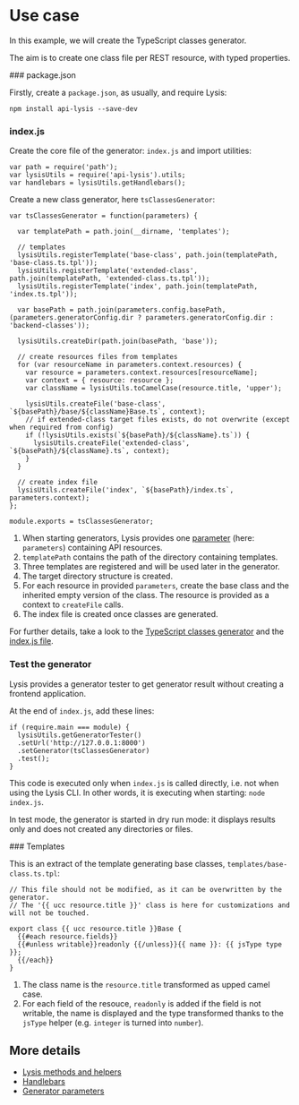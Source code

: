 # Use case

In this example, we will create the TypeScript classes generator.

The aim is to create one class file per REST resource, with typed properties.

### package.json

Firstly, create a `package.json`, as usually, and require Lysis:

    npm install api-lysis --save-dev

### index.js

Create the core file of the generator: `index.js` and import utilities:

```
var path = require('path');
var lysisUtils = require('api-lysis').utils;
var handlebars = lysisUtils.getHandlebars();
```

Create a new class generator, here `tsClassesGenerator`:

```
var tsClassesGenerator = function(parameters) {

  var templatePath = path.join(__dirname, 'templates');

  // templates
  lysisUtils.registerTemplate('base-class', path.join(templatePath, 'base-class.ts.tpl'));
  lysisUtils.registerTemplate('extended-class', path.join(templatePath, 'extended-class.ts.tpl'));
  lysisUtils.registerTemplate('index', path.join(templatePath, 'index.ts.tpl'));

  var basePath = path.join(parameters.config.basePath, (parameters.generatorConfig.dir ? parameters.generatorConfig.dir : 'backend-classes'));

  lysisUtils.createDir(path.join(basePath, 'base'));

  // create resources files from templates
  for (var resourceName in parameters.context.resources) {
    var resource = parameters.context.resources[resourceName];
    var context = { resource: resource };
    var className = lysisUtils.toCamelCase(resource.title, 'upper');

    lysisUtils.createFile('base-class', `${basePath}/base/${className}Base.ts`, context);
    // if extended-class target files exists, do not overwrite (except when required from config)
    if (!lysisUtils.exists(`${basePath}/${className}.ts`)) {
      lysisUtils.createFile('extended-class', `${basePath}/${className}.ts`, context);
    }
  }

  // create index file
  lysisUtils.createFile('index', `${basePath}/index.ts`, parameters.context);
};

module.exports = tsClassesGenerator;
```

1. When starting generators, Lysis provides one [parameter](generator-parameters.md) (here: `parameters`) containing API resources.
2. `templatePath` contains the path of the directory containing templates.
3. Three templates are registered and will be used later in the generator.
4. The target directory structure is created.
5. For each resource in provided `parameters`, create the base class and the inherited empty version of the class. The resource is provided as a context to `createFile` calls.
7. The index file is created once classes are generated.

For further details, take a look to the [TypeScript classes generator](https://github.com/momenttech/lysis-typescript-classes-generator) and the [index.js file](https://github.com/momenttech/lysis-typescript-classes-generator/blob/master/index.js).

### Test the generator

Lysis provides a generator tester to get generator result without creating a frontend application.

At the end of `index.js`, add these lines:

```
if (require.main === module) {
  lysisUtils.getGeneratorTester()
  .setUrl('http://127.0.0.1:8000')
  .setGenerator(tsClassesGenerator)
  .test();
}
```

This code is executed only when `index.js` is called directly, i.e. not when using the Lysis CLI. In other words, it is executing when starting: `node index.js`.

In test mode, the generator is started in dry run mode: it displays results only and does not created any directories or files.

### Templates

This is an extract of the template generating base classes, `templates/base-class.ts.tpl`:

```
// This file should not be modified, as it can be overwritten by the generator.
// The '{{ ucc resource.title }}' class is here for customizations and will not be touched.

export class {{ ucc resource.title }}Base {
  {{#each resource.fields}}
  {{#unless writable}}readonly {{/unless}}{{ name }}: {{ jsType type }};
  {{/each}}
}
```

1. The class name is the `resource.title` transformed as upped camel case.
2. For each field of the resouce, `readonly` is added if the field is not writable, the name is displayed and the type transformed thanks to the `jsType` helper (e.g. `integer` is turned into `number`).


## More details

- [Lysis methods and helpers](lysisutils.md)
- [Handlebars](handlebars.md)
- [Generator parameters](generator-parameters.md)
